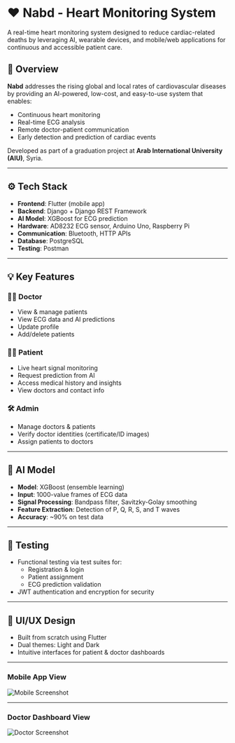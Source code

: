 # ❤️ Nabd - Heart Monitoring System

A real-time heart monitoring system designed to reduce cardiac-related deaths by leveraging AI, wearable devices, and mobile/web applications for continuous and accessible patient care.

## 📌 Overview

**Nabd** addresses the rising global and local rates of cardiovascular diseases by providing an AI-powered, low-cost, and easy-to-use system that enables:
- Continuous heart monitoring
- Real-time ECG analysis
- Remote doctor-patient communication
- Early detection and prediction of cardiac events

Developed as part of a graduation project at **Arab International University (AIU)**, Syria.

---

## ⚙️ Tech Stack

- **Frontend**: Flutter (mobile app)
- **Backend**: Django + Django REST Framework
- **AI Model**: XGBoost for ECG prediction
- **Hardware**: AD8232 ECG sensor, Arduino Uno, Raspberry Pi
- **Communication**: Bluetooth, HTTP APIs
- **Database**: PostgreSQL
- **Testing**: Postman

---

## 💡 Key Features

### 👨‍⚕️ Doctor
- View & manage patients
- View ECG data and AI predictions
- Update profile
- Add/delete patients

### 🧑‍💻 Patient
- Live heart signal monitoring
- Request prediction from AI
- Access medical history and insights
- View doctors and contact info

### 🛠️ Admin
- Manage doctors & patients
- Verify doctor identities (certificate/ID images)
- Assign patients to doctors

---

## 🧠 AI Model

- **Model**: XGBoost (ensemble learning)
- **Input**: 1000-value frames of ECG data
- **Signal Processing**: Bandpass filter, Savitzky-Golay smoothing
- **Feature Extraction**: Detection of P, Q, R, S, and T waves
- **Accuracy**: ~90% on test data

---

## 🧪 Testing

- Functional testing via test suites for:
  - Registration & login
  - Patient assignment
  - ECG prediction validation
- JWT authentication and encryption for security

---

## 📱 UI/UX Design

- Built from scratch using Flutter
- Dual themes: Light and Dark
- Intuitive interfaces for patient & doctor dashboards

---
### Mobile App View

![Mobile Screenshot](Back/screenshots/Screenshot%202025-07-02%20172740.png)

---

### Doctor Dashboard View

![Doctor Screenshot](Back/screenshots/Screenshot%202025-07-02%20172825.png)

